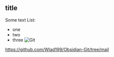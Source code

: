 ## title
Some text
List:
- one 
- two
- three
![Git](https://github.com/Wlad199/Obsidian-Git/tree/main)

https://github.com/Wlad199/Obsidian-Git/tree/mail